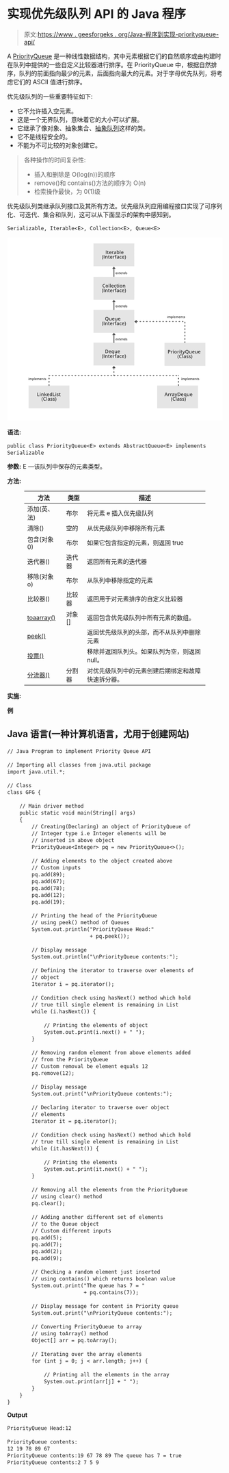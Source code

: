 # 实现优先级队列 API 的 Java 程序

> 原文:[https://www . geesforgeks . org/Java-程序到实现-priorityqueue-api/](https://www.geeksforgeeks.org/java-program-to-implement-priorityqueue-api/)

A [PriorityQueue](https://www.geeksforgeeks.org/priority-queue-class-in-java-2/) 是一种线性数据结构，其中元素根据它们的自然顺序或由构建时在队列中提供的一些自定义比较器进行排序。在 PriorityQueue 中，根据自然排序，队列的前面指向最少的元素，后面指向最大的元素。对于字母优先队列，将考虑它们的 ASCII 值进行排序。

优先级队列的一些重要特征如下:

*   它不允许插入空元素。
*   这是一个无界队列，意味着它的大小可以扩展。
*   它继承了像对象、抽象集合、[抽象队列](https://www.geeksforgeeks.org/abstractqueue-in-java-with-examples/)这样的类。
*   它不是线程安全的。
*   不能为不可比较的对象创建它。

> 各种操作的时间复杂性:
> 
> *   插入和删除是 O(log(n))的顺序
> *   remove()和 contains()方法的顺序为 O(n)
> *   检索操作最快，为 0(1)级

优先级队列类继承队列接口及其所有方法。优先级队列应用编程接口实现了可序列化、可迭代、集合和队列，这可以从下面显示的架构中感知到。

```
Serializable, Iterable<E>, Collection<E>, Queue<E>
```

![](img/06dc01a92635022e52989e0f4169a79a.png)

**语法:**

```
public class PriorityQueue<E> extends AbstractQueue<E> implements Serializable
```

**参数:** E —该队列中保存的元素类型。

**方法:**

<figure class="table">

| 方法 | 类型 | 描述 |
| --- | --- | --- |
| 添加(英、法) | 布尔 | 将元素 e 插入优先级队列 |
| 清除() | 空的 | 从优先级队列中移除所有元素 |
| 包含(对象 0) | 布尔 | 如果它包含指定的元素，则返回 true |
| 迭代器() | 迭代器 | 返回所有元素的迭代器 |
| 移除(对象 o) | 布尔 | 从队列中移除指定的元素 |
| 比较器() | 比较器 | 返回用于对元素排序的自定义比较器 |
| [toaarray()](https://www.geeksforgeeks.org/arraylist-toarray-method-in-java-with-examples/) | 对象[] | 返回包含优先级队列中所有元素的数组。 |
| [peek()](https://www.geeksforgeeks.org/stack-peek-method-in-java/) |  | 返回优先级队列的头部，而不从队列中删除元素 |
| [投票()](https://www.geeksforgeeks.org/queue-poll-method-in-java/) |  | 移除并返回队列头。如果队列为空，则返回 null。 |
| [分流器()](https://www.geeksforgeeks.org/arraydeque-spliterator-method-in-java/) | 分割器 | 对优先级队列中的元素创建后期绑定和故障快速拆分器。 |

</figure>

**实施:**

**例**

## Java 语言(一种计算机语言，尤用于创建网站)

```
// Java Program to implement Priority Queue API

// Importing all classes from java.util package
import java.util.*;

// Class
class GFG {

    // Main driver method
    public static void main(String[] args)
    {
        // Creating(Declaring) an object of PriorityQueue of
        // Integer type i.e Integer elements will be
        // inserted in above object
        PriorityQueue<Integer> pq = new PriorityQueue<>();

        // Adding elements to the object created above
        // Custom inputs
        pq.add(89);
        pq.add(67);
        pq.add(78);
        pq.add(12);
        pq.add(19);

        // Printing the head of the PriorityQueue
        // using peek() method of Queues
        System.out.println("PriorityQueue Head:"
                           + pq.peek());

        // Display message
        System.out.println("\nPriorityQueue contents:");

        // Defining the iterator to traverse over elements of
        // object
        Iterator i = pq.iterator();

        // Condition check using hasNext() method which hold
        // true till single element is remaining in List
        while (i.hasNext()) {

            // Printing the elements of object
            System.out.print(i.next() + " ");
        }

        // Removing random element from above elements added
        // from the PriorityQueue
        // Custom removal be element equals 12
        pq.remove(12);

        // Display message
        System.out.print("\nPriorityQueue contents:");

        // Declaring iterator to traverse over object
        // elements
        Iterator it = pq.iterator();

        // Condition check using hasNext() method which hold
        // true till single element is remaining in List
        while (it.hasNext()) {

            // Printing the elements
            System.out.print(it.next() + " ");
        }

        // Removing all the elements from the PriorityQueue
        // using clear() method
        pq.clear();

        // Adding another different set of elements
        // to the Queue object
        // Custom different inputs
        pq.add(5);
        pq.add(7);
        pq.add(2);
        pq.add(9);

        // Checking a random element just inserted
        // using contains() which returns boolean value
        System.out.print("The queue has 7 = "
                         + pq.contains(7));

        // Display message for content in Priority queue
        System.out.print("\nPriorityQueue contents:");

        // Converting PriorityQueue to array
        // using toArray() method
        Object[] arr = pq.toArray();

        // Iterating over the array elements
        for (int j = 0; j < arr.length; j++) {

            // Printing all the elements in the array
            System.out.print(arr[j] + " ");
        }
    }
}
```

**Output**

```
PriorityQueue Head:12

PriorityQueue contents:
12 19 78 89 67 
PriorityQueue contents:19 67 78 89 The queue has 7 = true
PriorityQueue contents:2 7 5 9 
```